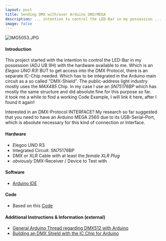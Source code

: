 ```yaml
---
layout: post
title: Sending DMX with/over Arduino UNO/MEGA
description: ... intention to control the LED-Bar in my possession ...
image: false
---
```


<!-- ![photo not found](./img/IMG_5053.jpg) -->
<span class="image right"><img src="{% link assets/images/IMG5053.JPG %}" alt="IMG5053.JPG" /></span>

#### Introduction
This project started with the intention to control the LED-Bar in my possession (ADJ UB 9H) with the hardware available to me. Which is an *Elegoo UNO R3*! BUT to get access into the DMX Protocol, there is an separate IC-Chip needed. Which has to be integrated in the Arduino main circuit as a so called "DMX-Shield". The public-address light industry mostly uses the *MAX485* Chip. In my case I use an *SN75176BP* which has mostly the same structure and did absolute fine for this purpose so far.  
it took me a while to find a working Code Example, I will link it here, after I found it again!

<div class="box">
Interested in an DMX-Protocol INTERFACE?
My research so far suggested that you need to have an Arduino MEGA 2560 due to its USB-Serial-Port, which is absolute necessary for this kind of connection or Interface.
</div>

#### Hardware
* Elegoo UNO R3
* Integrated Circuit: SN75176BP
* DMX or XLR Cable with at least the *female XLR Plug*
* *obviously* DMX-Receiver / Device to Test with

#### Software
* [Arduino IDE](https://www.arduino.cc/en/Main/Software)

#### Code
* Based on this [Code](https://42loop.hfbk-hamburg.de/garage/184)
#### Additional Instructions & Information (external)
* [General Arduino Thread regarding DMX512 with Arduino](https://playground.arduino.cc/Learning/DMX/)
* [Building an DMX Shield with the IC Chip for Arduino](https://playground.arduino.cc/DMX/DMXShield/)
